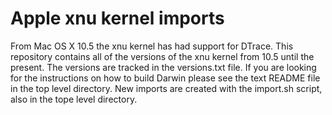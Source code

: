 # Apple xnu kernel imports #

From Mac OS X 10.5 the xnu kernel has had support for DTrace.  This
repository contains all of the versions of the xnu kernel from 10.5
until the present.  The versions are tracked in the versions.txt file.
If you are looking for the instructions on how to build Darwin please
see the text README file in the top level directory.  New imports are
created with the import.sh script, also in the tope level directory.

